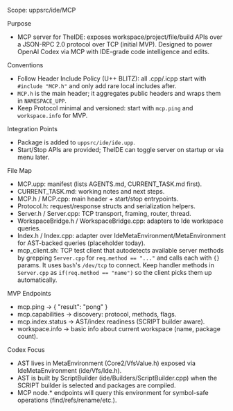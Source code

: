 Scope: uppsrc/ide/MCP

Purpose
- MCP server for TheIDE: exposes workspace/project/file/build APIs over a JSON-RPC 2.0 protocol over TCP (initial MVP). Designed to power OpenAI Codex via MCP with IDE-grade code intelligence and edits.

Conventions
- Follow Header Include Policy (U++ BLITZ): all .cpp/.icpp start with `#include "MCP.h"` and only add rare local includes after.
- `MCP.h` is the main header; it aggregates public headers and wraps them in `NAMESPACE_UPP`.
- Keep Protocol minimal and versioned: start with `mcp.ping` and `workspace.info` for MVP.

Integration Points
- Package is added to `uppsrc/ide/ide.upp`.
- Start/Stop APIs are provided; TheIDE can toggle server on startup or via menu later.

File Map
- MCP.upp: manifest (lists AGENTS.md, CURRENT_TASK.md first).
- CURRENT_TASK.md: working notes and next steps.
- MCP.h / MCP.cpp: main header + start/stop entrypoints.
- Protocol.h: request/response structs and serialization helpers.
- Server.h / Server.cpp: TCP transport, framing, router, thread.
- WorkspaceBridge.h / WorkspaceBridge.cpp: adapters to Ide workspace queries.
- Index.h / Index.cpp: adapter over IdeMetaEnvironment/MetaEnvironment for AST-backed queries (placeholder today).
- mcp_client.sh: TCP test client that autodetects available server methods by
  grepping `Server.cpp` for `req.method == "..."` and calls each with `{}` params.
  It uses `bash`'s `/dev/tcp` to connect. Keep handler methods in `Server.cpp`
  as `if(req.method == "name")` so the client picks them up automatically.

MVP Endpoints
- mcp.ping -> { "result": "pong" }
- mcp.capabilities -> discovery: protocol, methods, flags.
- mcp.index.status -> AST/index readiness (SCRIPT builder aware).
- workspace.info -> basic info about current workspace (name, package count).

Codex Focus
- AST lives in MetaEnvironment (Core2/VfsValue.h) exposed via IdeMetaEnvironment (ide/Vfs/Ide.h).
- AST is built by ScriptBuilder (ide/Builders/ScriptBuilder.cpp) when the SCRIPT builder is selected and packages are compiled.
- MCP node.* endpoints will query this environment for symbol-safe operations (find/refs/rename/etc.).
